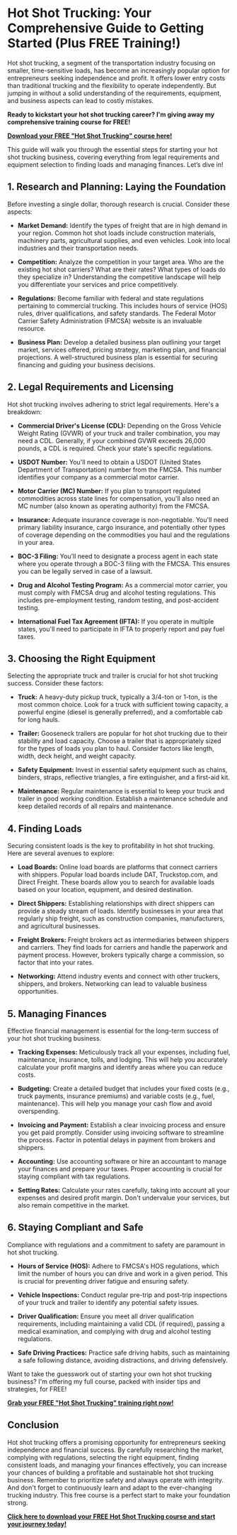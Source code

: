 # Hot Shot Trucking: Your Comprehensive Guide to Getting Started (Plus FREE Training!)

Hot shot trucking, a segment of the transportation industry focusing on smaller, time-sensitive loads, has become an increasingly popular option for entrepreneurs seeking independence and profit. It offers lower entry costs than traditional trucking and the flexibility to operate independently. But jumping in without a solid understanding of the requirements, equipment, and business aspects can lead to costly mistakes.

**Ready to kickstart your hot shot trucking career? I'm giving away my comprehensive training course for FREE!**

[**Download your FREE "Hot Shot Trucking" course here!**](https://udemywork.com/hot-shot-trucking)

This guide will walk you through the essential steps for starting your hot shot trucking business, covering everything from legal requirements and equipment selection to finding loads and managing finances. Let’s dive in!

## 1. Research and Planning: Laying the Foundation

Before investing a single dollar, thorough research is crucial. Consider these aspects:

*   **Market Demand:** Identify the types of freight that are in high demand in your region. Common hot shot loads include construction materials, machinery parts, agricultural supplies, and even vehicles. Look into local industries and their transportation needs.

*   **Competition:** Analyze the competition in your target area. Who are the existing hot shot carriers? What are their rates? What types of loads do they specialize in? Understanding the competitive landscape will help you differentiate your services and price competitively.

*   **Regulations:** Become familiar with federal and state regulations pertaining to commercial trucking. This includes hours of service (HOS) rules, driver qualifications, and safety standards. The Federal Motor Carrier Safety Administration (FMCSA) website is an invaluable resource.

*   **Business Plan:** Develop a detailed business plan outlining your target market, services offered, pricing strategy, marketing plan, and financial projections. A well-structured business plan is essential for securing financing and guiding your business decisions.

## 2. Legal Requirements and Licensing

Hot shot trucking involves adhering to strict legal requirements. Here's a breakdown:

*   **Commercial Driver's License (CDL):** Depending on the Gross Vehicle Weight Rating (GVWR) of your truck and trailer combination, you may need a CDL. Generally, if your combined GVWR exceeds 26,000 pounds, a CDL is required. Check your state's specific regulations.

*   **USDOT Number:** You'll need to obtain a USDOT (United States Department of Transportation) number from the FMCSA. This number identifies your company as a commercial motor carrier.

*   **Motor Carrier (MC) Number:** If you plan to transport regulated commodities across state lines for compensation, you'll also need an MC number (also known as operating authority) from the FMCSA.

*   **Insurance:** Adequate insurance coverage is non-negotiable. You'll need primary liability insurance, cargo insurance, and potentially other types of coverage depending on the commodities you haul and the regulations in your area.

*   **BOC-3 Filing:** You'll need to designate a process agent in each state where you operate through a BOC-3 filing with the FMCSA. This ensures you can be legally served in case of a lawsuit.

*   **Drug and Alcohol Testing Program:** As a commercial motor carrier, you must comply with FMCSA drug and alcohol testing regulations. This includes pre-employment testing, random testing, and post-accident testing.

*   **International Fuel Tax Agreement (IFTA):** If you operate in multiple states, you'll need to participate in IFTA to properly report and pay fuel taxes.

## 3. Choosing the Right Equipment

Selecting the appropriate truck and trailer is crucial for hot shot trucking success. Consider these factors:

*   **Truck:** A heavy-duty pickup truck, typically a 3/4-ton or 1-ton, is the most common choice. Look for a truck with sufficient towing capacity, a powerful engine (diesel is generally preferred), and a comfortable cab for long hauls.

*   **Trailer:** Gooseneck trailers are popular for hot shot trucking due to their stability and load capacity. Choose a trailer that is appropriately sized for the types of loads you plan to haul. Consider factors like length, width, deck height, and weight capacity.

*   **Safety Equipment:** Invest in essential safety equipment such as chains, binders, straps, reflective triangles, a fire extinguisher, and a first-aid kit.

*   **Maintenance:** Regular maintenance is essential to keep your truck and trailer in good working condition. Establish a maintenance schedule and keep detailed records of all repairs and maintenance.

## 4. Finding Loads

Securing consistent loads is the key to profitability in hot shot trucking. Here are several avenues to explore:

*   **Load Boards:** Online load boards are platforms that connect carriers with shippers. Popular load boards include DAT, Truckstop.com, and Direct Freight. These boards allow you to search for available loads based on your location, equipment, and desired destination.

*   **Direct Shippers:** Establishing relationships with direct shippers can provide a steady stream of loads. Identify businesses in your area that regularly ship freight, such as construction companies, manufacturers, and agricultural businesses.

*   **Freight Brokers:** Freight brokers act as intermediaries between shippers and carriers. They find loads for carriers and handle the paperwork and payment process. However, brokers typically charge a commission, so factor that into your rates.

*   **Networking:** Attend industry events and connect with other truckers, shippers, and brokers. Networking can lead to valuable business opportunities.

## 5. Managing Finances

Effective financial management is essential for the long-term success of your hot shot trucking business.

*   **Tracking Expenses:** Meticulously track all your expenses, including fuel, maintenance, insurance, tolls, and lodging. This will help you accurately calculate your profit margins and identify areas where you can reduce costs.

*   **Budgeting:** Create a detailed budget that includes your fixed costs (e.g., truck payments, insurance premiums) and variable costs (e.g., fuel, maintenance). This will help you manage your cash flow and avoid overspending.

*   **Invoicing and Payment:** Establish a clear invoicing process and ensure you get paid promptly. Consider using invoicing software to streamline the process. Factor in potential delays in payment from brokers and shippers.

*   **Accounting:** Use accounting software or hire an accountant to manage your finances and prepare your taxes. Proper accounting is crucial for staying compliant with tax regulations.

*   **Setting Rates:** Calculate your rates carefully, taking into account all your expenses and desired profit margin. Don't undervalue your services, but also remain competitive in the market.

## 6. Staying Compliant and Safe

Compliance with regulations and a commitment to safety are paramount in hot shot trucking.

*   **Hours of Service (HOS):** Adhere to FMCSA's HOS regulations, which limit the number of hours you can drive and work in a given period. This is crucial for preventing driver fatigue and ensuring safety.

*   **Vehicle Inspections:** Conduct regular pre-trip and post-trip inspections of your truck and trailer to identify any potential safety issues.

*   **Driver Qualification:** Ensure you meet all driver qualification requirements, including maintaining a valid CDL (if required), passing a medical examination, and complying with drug and alcohol testing regulations.

*   **Safe Driving Practices:** Practice safe driving habits, such as maintaining a safe following distance, avoiding distractions, and driving defensively.

Want to take the guesswork out of starting your own hot shot trucking business? I'm offering my full course, packed with insider tips and strategies, for FREE!

[**Grab your FREE "Hot Shot Trucking" training right now!**](https://udemywork.com/hot-shot-trucking)

## Conclusion

Hot shot trucking offers a promising opportunity for entrepreneurs seeking independence and financial success. By carefully researching the market, complying with regulations, selecting the right equipment, finding consistent loads, and managing your finances effectively, you can increase your chances of building a profitable and sustainable hot shot trucking business. Remember to prioritize safety and always operate with integrity. And don't forget to continuously learn and adapt to the ever-changing trucking industry. This free course is a perfect start to make your foundation strong.

[**Click here to download your FREE Hot Shot Trucking course and start your journey today!**](https://udemywork.com/hot-shot-trucking)
